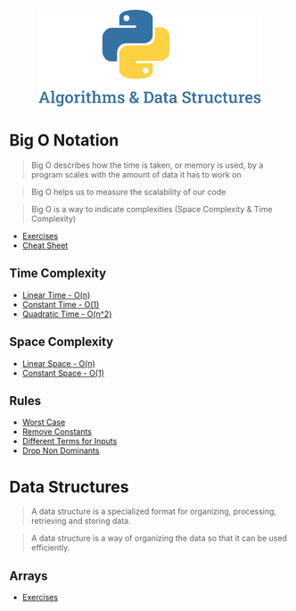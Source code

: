 <p align="center">
  <img src="./.github/docs/images/logo.png" width="400">
</p>

# Big O Notation 
> Big O describes how the time is taken, or memory is used, by a program scales with the amount of data it has to work on 

> Big O helps us to measure the scalability of our code

> Big O is a way to indicate complexities (Space Complexity & Time Complexity)

- [Exercises](https://github.com/LauraBeatris/algorithms-and-data-structures/tree/main/big_o_notation/exercises)
- [Cheat Sheet](https://github.com/LauraBeatris/algorithms-and-data-structures/tree/main/big_o_notation/big_o_cheat_sheet.pdf)

## Time Complexity
- [Linear Time - O(n)](https://github.com/LauraBeatris/algorithms-and-data-structures/tree/main/big_o_notation/time_complexity/linear_time.py)
- [Constant Time - O(1)](https://github.com/LauraBeatris/algorithms-and-data-structures/tree/main/big_o_notation/time_complexity/constant_time.py)
- [Quadratic Time - O(n^2)](https://github.com/LauraBeatris/algorithms-and-data-structures/tree/main/big_o_notation/time_complexity/quadratic_time.py)

## Space Complexity
- [Linear Space - O(n)](https://github.com/LauraBeatris/algorithms-and-data-structures/tree/main/big_o_notation/space_complexity/linear_space.py)
- [Constant Space - O(1)](https://github.com/LauraBeatris/algorithms-and-data-structures/tree/main/big_o_notation/space_complexity/constant_space.py)

## Rules
- [Worst Case](https://github.com/LauraBeatris/algorithms-and-data-structures/tree/main/big_o_notation/rules/worst_case.py)
- [Remove Constants](https://github.com/LauraBeatris/algorithms-and-data-structures/tree/main/big_o_notation/rules/remove_constants.py)
- [Different Terms for Inputs](https://github.com/LauraBeatris/algorithms-and-data-structures/tree/main/big_o_notation/rules/different_terms_for_inputs.py)
- [Drop Non Dominants](https://github.com/LauraBeatris/algorithms-and-data-structures/tree/main/big_o_notation/rules/drop_non_dominants.py)


# Data Structures
> A data structure is a specialized format for organizing, processing, retrieving and storing data.

> A data structure is a way of organizing the data so that it can be used efficiently. 

## Arrays

- [Exercises](https://github.com/LauraBeatris/algorithms-and-data-structures/tree/main/data_structures/arrays/exercises)
